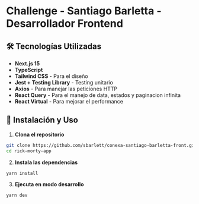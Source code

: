 # Challenge - Santiago Barletta - Desarrollador Frontend

## 🛠️ Tecnologías Utilizadas
- **Next.js 15**
- **TypeScript** 
- **Tailwind CSS** - Para el diseño
- **Jest + Testing Library** - Testing unitario
- **Axios** - Para manejar las peticiones HTTP
- **React Query** - Para el manejo de data, estados y paginacion infinita
- **React Virtual** - Para mejorar el performance

## 🚀 Instalación y Uso

1. **Clona el repositorio**
```bash
git clone https://github.com/sbarlett/conexa-santiago-barletta-front.git
cd rick-morty-app
```

2. **Instala las dependencias**
```bash
yarn install
```

3. **Ejecuta en modo desarrollo**
```bash
yarn dev
```